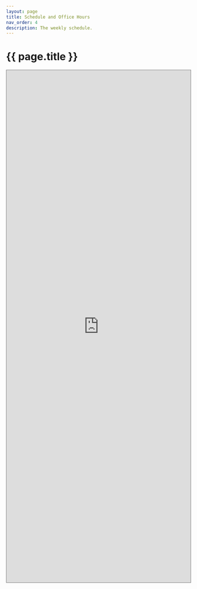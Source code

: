```yaml
---
layout: page
title: Schedule and Office Hours
nav_order: 4
description: The weekly schedule.
---
```


# {{ page.title }}

<style>
  iframe { width: 100%; height: 1400px; }
</style>

<iframe src="https://calendar.google.com/calendar/embed?height=600&wkst=1&bgcolor=%23ffffff&ctz=America%2FLos_Angeles&src=Y18zN2JjZThlZWEwZDllMjlhM2I0MWZkOGQ0NzllNGY1ZDViNmM4ZGFiOTNmYzljYzQ5ZDY4YTc0ZjE4ZmUyYjBhQGdyb3VwLmNhbGVuZGFyLmdvb2dsZS5jb20&color=%23EF6C00" style="border:solid 1px #777" width="800" height="600" frameborder="0" scrolling="no"></iframe>

